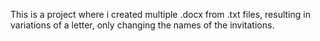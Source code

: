 This is a project where i created multiple .docx from .txt files, resulting in variations of a letter, only changing the names of the invitations.
